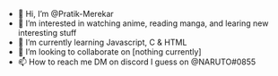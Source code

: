 - 👋 Hi, I’m @Pratik-Merekar
- 👀 I’m interested in watching anime, reading manga, and learing new interesting stuff
- 🌱 I’m currently learning Javascript, C & HTML
- 💞️ I’m looking to collaborate on [nothing currently]
- 📫 How to reach me DM on discord I guess on @NARUTO#0855

<!---
Pratik-Merekar/Pratik-Merekar is a ✨ special ✨ repository because its `README.md` (this file) appears on your GitHub profile.
You can click the Preview link to take a look at your changes.
--->

